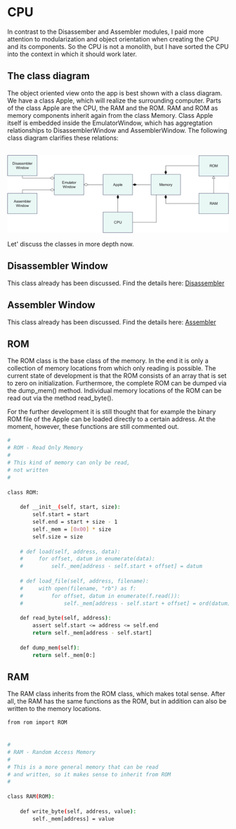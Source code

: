 # CPU
In contrast to the Disassember and Assembler modules, I paid more attention to modularization and object orientation when creating the CPU and its components.
So the CPU is not a monolith, but I have sorted the CPU into the context in which it should work later. 

## The class diagram
The object oriented view onto the app is best shown with a class diagram. We have a class Apple, which will realize the surrounding computer. Parts of the class Apple are the CPU, the RAM and the ROM. RAM and ROM as memory components inherit again from the class Memory. Class Apple itself is embedded inside the EmulatorWindow, which has aggregtation relationships to DisassemblerWindow and AssemblerWindow. The following class diagram clarifies these relations:<br/><br/>

![CPyU-Class-diagram](/images/class-diagram-cpyu-v1.png)

Let' discuss the classes in more depth now.

## Disassembler Window
This class already has been discussed. Find the details here: [Disassembler](https://github.com/jegali/CPyU/tree/main/Disassembler)

## Assembler Window
This class already has been discussed. Find the details here: [Assembler](https://github.com/jegali/CPyU/tree/main/Assembler)

## ROM
The ROM class is the base class of the memory. In the end it is only a collection of memory locations from which only reading is possible.
The current state of development is that the ROM consists of an array that is set to zero on initialization. Furthermore, the complete ROM can be dumped via the dump_mem() method. Individual memory locations of the ROM can be read out via the method read_byte(). 

For the further development it is still thought that for example the binary ROM file of the Apple can be loaded directly to a certain address. At the moment, however, these functions are still commented out.

```bash
#
# ROM - Read Only Memory
#
# This kind of memory can only be read,
# not written
#

class ROM:

    def __init__(self, start, size):
        self.start = start
        self.end = start + size - 1
        self._mem = [0x00] * size
        self.size = size

    # def load(self, address, data):
    #     for offset, datum in enumerate(data):
    #         self._mem[address - self.start + offset] = datum

    # def load_file(self, address, filename):
    #     with open(filename, "rb") as f:
    #         for offset, datum in enumerate(f.read()):
    #             self._mem[address - self.start + offset] = ord(datum)

    def read_byte(self, address):
        assert self.start <= address <= self.end
        return self._mem[address - self.start]

    def dump_mem(self):
        return self._mem[0:]
```

## RAM
The RAM class inherits from the ROM class, which makes total sense. After all, the RAM has the same functions as the ROM, but in addition can also be written to the memory locations.

```bash
from rom import ROM


#
# RAM - Random Access Memory
#
# This is a more general memory that can be read
# and written, so it makes sense to inherit from ROM
#

class RAM(ROM):

    def write_byte(self, address, value):
        self._mem[address] = value
```
